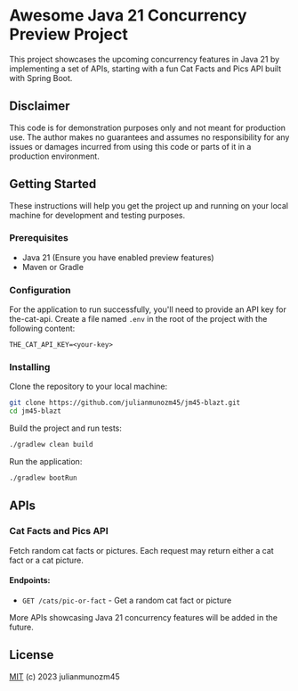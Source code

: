 # Awesome Java 21 Concurrency Preview Project

This project showcases the upcoming concurrency features in Java 21 by implementing a set of APIs, starting with a fun Cat Facts and Pics API built with Spring Boot. 

## Disclaimer

This code is for demonstration purposes only and not meant for production use. The author makes no guarantees and assumes no responsibility for any issues or damages incurred from using this code or parts of it in a production environment.

## Getting Started

These instructions will help you get the project up and running on your local machine for development and testing purposes.

### Prerequisites

- Java 21 (Ensure you have enabled preview features)
- Maven or Gradle

### Configuration

For the application to run successfully, you'll need to provide an API key for the-cat-api. Create a file named `.env` in the root of the project with the following content:

```plaintext
THE_CAT_API_KEY=<your-key>
```

### Installing

Clone the repository to your local machine:

```bash
git clone https://github.com/julianmunozm45/jm45-blazt.git
cd jm45-blazt
```

Build the project and run tests:

```bash
./gradlew clean build
```

Run the application:

```bash
./gradlew bootRun
```

## APIs

### Cat Facts and Pics API

Fetch random cat facts or pictures. Each request may return either a cat fact or a cat picture.

#### Endpoints:

- `GET /cats/pic-or-fact` - Get a random cat fact or picture

More APIs showcasing Java 21 concurrency features will be added in the future.

## License
[MIT](https://github.com/julianmunozm45/jm45-blazt/blob/main/LICENCE) (c) 2023 julianmunozm45
